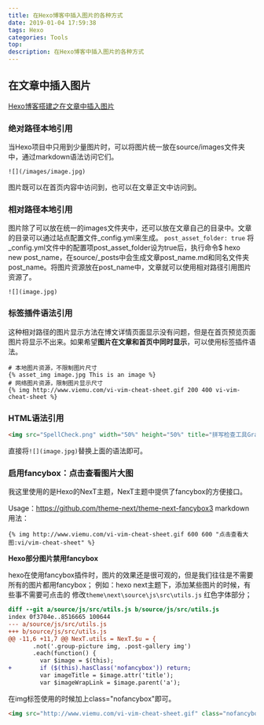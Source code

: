 ```yaml
---
title: 在Hexo博客中插入图片的各种方式
date: 2019-01-04 17:59:38
tags: Hexo
categories: Tools
top:
description: 在Hexo博客中插入图片的各种方式
---
```


## 在文章中插入图片
[Hexo博客搭建之在文章中插入图片](https://yanyinhong.github.io/2017/05/02/How-to-insert-image-in-hexo-post/)

### 绝对路径本地引用
当Hexo项目中只用到少量图片时，可以将图片统一放在source/images文件夹中，通过markdown语法访问它们。
```
![](/images/image.jpg)
```
图片既可以在首页内容中访问到，也可以在文章正文中访问到。

### 相对路径本地引用
图片除了可以放在统一的images文件夹中，还可以放在文章自己的目录中。文章的目录可以通过站点配置文件_config.yml来生成。
`post_asset_folder: true`
将_config.yml文件中的配置项post_asset_folder设为true后，执行命令$ hexo new post_name，在source/_posts中会生成文章post_name.md和同名文件夹post_name。将图片资源放在post_name中，文章就可以使用相对路径引用图片资源了。

```
![](image.jpg)
```

### 标签插件语法引用

这种相对路径的图片显示方法在博文详情页面显示没有问题，但是在首页预览页面图片将显示不出来。如果希望**图片在文章和首页中同时显示**，可以使用标签插件语法。
```
# 本地图片资源，不限制图片尺寸
{% asset_img image.jpg This is an image %}
# 网络图片资源，限制图片显示尺寸
{% img http://www.viemu.com/vi-vim-cheat-sheet.gif 200 400 vi-vim-cheat-sheet %}

```
### HTML语法引用

```html
<img src="SpellCheck.png" width="50%" height="50%" title="拼写检查工具Grammarly." alt="拼写检查工具Grammarly."/>
```
直接将`![](image.jpg)`替换上面的语法即可。

### 启用fancybox：点击查看图片大图

我这里使用的是Hexo的NexT主题，NexT主题中提供了fancybox的方便接口。

Usage：https://github.com/theme-next/theme-next-fancybox3
markdown用法：

```
{% img http://www.viemu.com/vi-vim-cheat-sheet.gif 600 600 "点击查看大图:vi/vim-cheat-sheet" %}
```

**Hexo部分图片禁用fancybox**

hexo在使用fancybox插件时，图片的效果还是很可观的，但是我们往往是不需要所有的图片都用fancybox；
例如：hexo next主题下，添加某些图片的时候，有些事不需要可点击的
修改`theme\next\source\js\src\utils.js` 红色字体部分；

```diff
diff --git a/source/js/src/utils.js b/source/js/src/utils.js
index 0f3704e..8516665 100644
--- a/source/js/src/utils.js
+++ b/source/js/src/utils.js
@@ -11,6 +11,7 @@ NexT.utils = NexT.$u = {
       .not('.group-picture img, .post-gallery img')
       .each(function() {
         var $image = $(this);
+        if ($(this).hasClass('nofancybox')) return;
         var imageTitle = $image.attr('title');
         var $imageWrapLink = $image.parent('a');
```

在img标签使用的时候加上class="nofancybox"即可。

```html
<img src="http://www.viemu.com/vi-vim-cheat-sheet.gif" class="nofancybox" />
```
